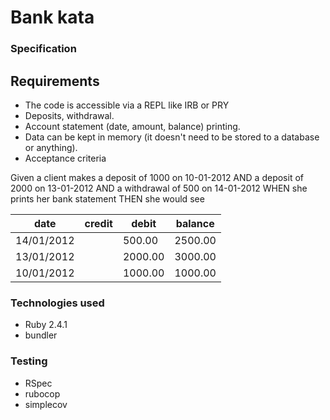 # Bank kata

### Specification

## Requirements

- The code is accessible via a REPL like IRB or PRY
- Deposits, withdrawal.
- Account statement (date, amount, balance) printing.
- Data can be kept in memory (it doesn't need to be stored to a database or anything).
- Acceptance criteria


Given a client makes a deposit of 1000 on 10-01-2012 AND a deposit of 2000 on 13-01-2012 AND a withdrawal of 500 on 14-01-2012 WHEN she prints her bank statement THEN she would see

| date | credit | debit | balance |
| --- | --- | --- | --- |
|14/01/2012 |   | 500.00 | 2500.00 |
|13/01/2012 | |2000.00 | 3000.00 |
|10/01/2012 | |1000.00 | 1000.00 |

### Technologies used

- Ruby 2.4.1
- bundler

### Testing
- RSpec
- rubocop
- simplecov
